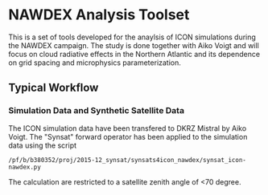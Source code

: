 # NAWDEX Analysis Toolset
This is a set of tools developed for the anaylsis of ICON simulations during the NAWDEX campaign. The study is done together with Aiko Voigt and will focus on cloud radiative effects in the Northern Atlantic and its dependence on grid spacing and microphysics parameterization.

## Typical Workflow
### Simulation Data and Synthetic Satellite Data
The ICON simulation data have been transfered to DKRZ Mistral by Aiko Voigt. The "Synsat" forward operator has been applied to the simulation data using the script 
```
/pf/b/b380352/proj/2015-12_synsat/synsats4icon_nawdex/synsat_icon-nawdex.py
```
The calculation are restricted to a satellite zenith angle of <70 degree.